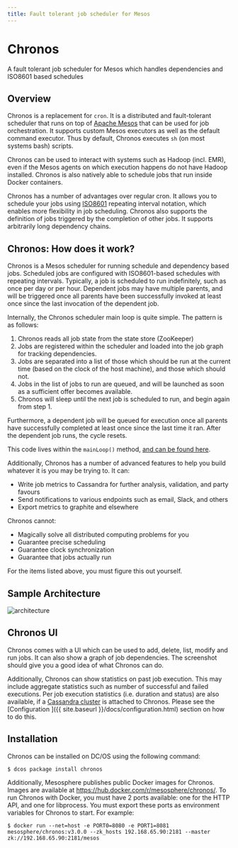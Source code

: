 ```yaml
---
title: Fault tolerant job scheduler for Mesos
---
```


<div class="jumbotron text-center">
  <h1>Chronos</h1>
  <p class="lead">
    A fault tolerant job scheduler for Mesos which handles dependencies and ISO8601 based schedules
  </p>
</div>

## Overview

Chronos is a replacement for `cron`. It is a distributed and fault-tolerant scheduler that runs on top of [Apache Mesos][mesos] that can be used for job orchestration.  It supports custom Mesos executors as well
as the default command executor. Thus by default, Chronos executes `sh`
(on most systems bash) scripts.

Chronos can be used to interact with systems such as Hadoop (incl. EMR), even if the Mesos agents on which execution happens do not have Hadoop installed. Chronos is also natively able to schedule jobs that run inside Docker containers.

Chronos has a number of advantages over regular cron.
It allows you to schedule your jobs using [ISO8601][ISO8601] repeating interval notation, which enables more flexibility in job scheduling. Chronos also supports the definition of jobs triggered by the completion of other jobs. It supports arbitrarily long dependency chains.

## Chronos: How does it work?

Chronos is a Mesos scheduler for running schedule and dependency based jobs. Scheduled jobs are configured with ISO8601-based schedules with repeating intervals. Typically, a job is scheduled to run indefinitely, such as once per day or per hour. Dependent jobs may have multiple parents, and will be triggered once all parents have been successfully invoked at least once since the last invocation of the dependent job.

Internally, the Chronos scheduler main loop is quite simple. The pattern is as follows:

1. Chronos reads all job state from the state store (ZooKeeper)
1. Jobs are registered within the scheduler and loaded into the job graph for tracking dependencies.
1. Jobs are separated into a list of those which should be run at the current time (based on the clock of the host machine), and those which should not.
1. Jobs in the list of jobs to run are queued, and will be launched as soon as a sufficient offer becomes available.
1. Chronos will sleep until the next job is scheduled to run, and begin again from step 1.

Furthermore, a dependent job will be queued for execution once all parents have successfully completed at least once since the last time it ran. After the dependent job runs, the cycle resets.

This code lives within the `mainLoop()` method, [and can be found here][mainLoop].

Additionally, Chronos has a number of advanced features to help you build whatever it is you may be trying to. It can:

 - Write job metrics to Cassandra for further analysis, validation, and party favours
 - Send notifications to various endpoints such as email, Slack, and others
 - Export metrics to graphite and elsewhere

Chronos cannot:

 - Magically solve all distributed computing problems for you
 - Guarantee precise scheduling
 - Guarantee clock synchronization
 - Guarantee that jobs actually run

For the items listed above, you must figure this out yourself.

## Sample Architecture

![architecture]({{site.baseurl}}/img/emr_use_case.png "sample architecture")


## Chronos UI

Chronos comes with a UI which can be used to add, delete, list, modify and run jobs. It can also show a graph of job dependencies.
The screenshot should give you a good idea of what Chronos can do.

Additionally, Chronos can show statistics on past job execution. This may include aggregate statistics such as number of
successful and failed executions. Per job execution statistics (i.e. duration and status) are also available, if a
[Cassandra cluster](https://github.com/mesosphere/cassandra-mesos/) is attached to Chronos. Please see the [Configuration
]({{ site.baseurl }}/docs/configuration.html) section
on how to do this.

## Installation

Chronos can be installed on DC/OS using the following command:

    $ dcos package install chronos

Additionally, Mesosphere publishes public Docker images for Chronos. Images are available at <https://hub.docker.com/r/mesosphere/chronos/>. To run Chronos with Docker, you must have 2 ports available: one for the HTTP API, and one for libprocess. You must export these ports as environment variables for Chronos to start. For example:

    $ docker run --net=host -e PORT0=8080 -e PORT1=8081 mesosphere/chronos:v3.0.0 --zk_hosts 192.168.65.90:2181 --master zk://192.168.65.90:2181/mesos


[ISO8601]: http://en.wikipedia.org/wiki/ISO_8601 "ISO8601 Standard"
[mesos]: https://mesos.apache.org/ "Apache Mesos"
[mainLoop]: https://github.com/mesos/chronos/blob/be96c4540b331b08d9742442e82c4516b4eaee85/src/main/scala/org/apache/mesos/chronos/scheduler/jobs/JobScheduler.scala#L469-L498

